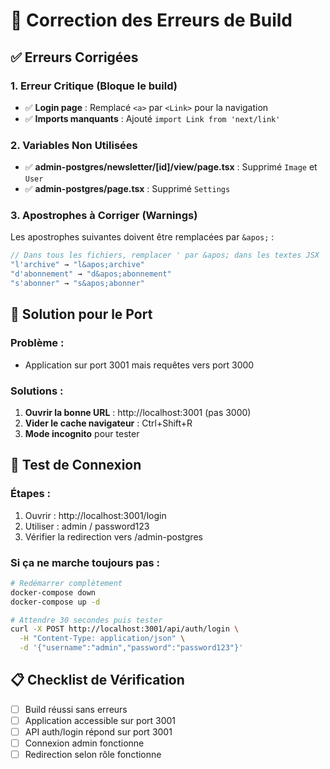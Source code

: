 # 🔧 Correction des Erreurs de Build

## ✅ **Erreurs Corrigées**

### **1. Erreur Critique (Bloque le build)**
- ✅ **Login page** : Remplacé `<a>` par `<Link>` pour la navigation
- ✅ **Imports manquants** : Ajouté `import Link from 'next/link'`

### **2. Variables Non Utilisées**
- ✅ **admin-postgres/newsletter/[id]/view/page.tsx** : Supprimé `Image` et `User`
- ✅ **admin-postgres/page.tsx** : Supprimé `Settings`

### **3. Apostrophes à Corriger (Warnings)**
Les apostrophes suivantes doivent être remplacées par `&apos;` :

```typescript
// Dans tous les fichiers, remplacer ' par &apos; dans les textes JSX
"l'archive" → "l&apos;archive"
"d'abonnement" → "d&apos;abonnement"
"s'abonner" → "s&apos;abonner"
```

## 🔧 **Solution pour le Port**

### **Problème** : 
- Application sur port 3001 mais requêtes vers port 3000

### **Solutions** :
1. **Ouvrir la bonne URL** : http://localhost:3001 (pas 3000)
2. **Vider le cache navigateur** : Ctrl+Shift+R
3. **Mode incognito** pour tester

## 🧪 **Test de Connexion**

### **Étapes** :
1. Ouvrir : http://localhost:3001/login
2. Utiliser : admin / password123
3. Vérifier la redirection vers /admin-postgres

### **Si ça ne marche toujours pas** :
```bash
# Redémarrer complètement
docker-compose down
docker-compose up -d

# Attendre 30 secondes puis tester
curl -X POST http://localhost:3001/api/auth/login \
  -H "Content-Type: application/json" \
  -d '{"username":"admin","password":"password123"}'
```

## 📋 **Checklist de Vérification**

- [ ] Build réussi sans erreurs
- [ ] Application accessible sur port 3001
- [ ] API auth/login répond sur port 3001
- [ ] Connexion admin fonctionne
- [ ] Redirection selon rôle fonctionne
